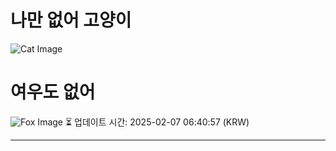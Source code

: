 
# 나만 없어 고양이

![Cat Image](https://cdn2.thecatapi.com/images/4u3.jpg)

# 여우도 없어
![Fox Image](https://randomfox.ca/images/68.jpg)
⏳ 업데이트 시간: 2025-02-07 06:40:57 (KRW)

---
